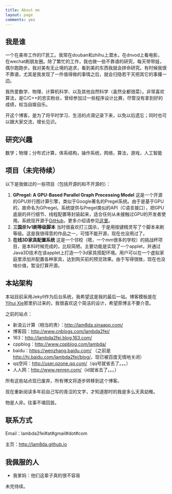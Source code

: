 ```yaml
---
title: About me
layout: page
comments: yes
---
```


## 我是谁

一个在美帝工作的IT民工。我常在douban和zhihu上潜水，在dnvod上看电影，在wechat刷朋友圈。除了繁忙的工作，我也做一些不靠谱的研究，每天带带娃，偶尔跑跑步。我对美有无止境的追求，看到美的东西我就会拼命研究。有时候我很不靠谱，尤其是我发现了一件值得做的事情之后，就会归隐若干天把其它的事撂一边。

我热爱数学、物理、计算机科学、以及其他自然科学（虽然全都很菜）。非常喜欢算法，是C/C++的忠实粉丝，曾经参加过一些程序设计比赛，尽管没有拿到好的成绩，权当自娱自乐。

开这个博客，是为了将平时学习、生活的点滴记录下来，以免以后遗忘；同时也可以跟大家交流，增长见识。

## 研究兴趣

数学；物理；分布式计算，体系结构，操作系统，网络，算法，游戏，人工智能

## 项目（未完待续）

以下是我做过的一些项目（包括开源的和不开源的）：

1. **GPregel: A GPU-Based Parallel Graph Processing Model**
这是一个开源的GPU并行图计算引擎，类似于Google著名的Pregel系统。由于是基于GPU的，故命名为GPregel。系统提供与Pregel类似的API（C语言接口），把GPU底层的并行细节、线程配置等封装起来，适合任何从未接触过GPU的开发者使用。系统现开源于[GitHub](https://github.com/lam8da/gpregel)，更多介绍请参见[这里](https://docs.google.com/file/d/0B9nsNVKfFotgaVRlX3lHOFRsTXM/edit)。
2. **三国杀1v1刷等级脚本** 当时很喜欢打三国杀，于是用按键精灵写了个脚本来刷等级。这是我很得意的作品之一，可惜不能开源，现在也没用过了。
3. **在线3D家具配置系统** 这是一个邻校（嗯，一个mm很多的学校）的挑战杯项目，是本科时候完成的，比较简陋。主要功能是实现了一个applet，并通过Java3D技术在该applet上打造一个3d家具搭配环境。用户可以在一个虚拟家庭里添加并配置各种家具，达到购买前的预览效果。由于写得很挫，现在也没啥价值，暂没打算开源。

## 本站架构

本站目前采用Jekyll作为后台系统，我希望这是我的最后一站。博客模板是在[Yihui Xie](http://yihui.name/)那里扒过来的，我很喜欢这个简洁的设计，希望原博主不要介意。

之前的站点：
- 新浪云计算（相当的贵）：<http://lam8da.sinaapp.com/>
- 博客园：<http://www.cnblogs.com/lambda2fei/>
- 163：<http://lambda2fei.blog.163.com/>
- cppblog：<http://www.cppblog.com/lambda/>
- baidu：<https://wenzhang.baidu.com/>
  （之前是<http://hi.baidu.com/lambda2fei/blog/>，现已被百度无情地关闭）
- qq空间：<http://user.qzone.qq.com/>（qq号就省去了。。。）
- 人人网：<http://www.renren.com/>（id就省去了。。。）

所有这些站点现已废弃，所有博文将逐步转移到这个博客。

现在重新阅读多年前自己写的青涩的文字，才知道那时的我是多么天真幼稚。

物是人非。往事不堪回首。

## 联系方式

Email：lambda2fei#at#gmail#dot#com

主页：<http://lam8da.github.io>

## 我佩服的人

- 我爹妈：他们这辈子真的很不容易
<!--
- 杨阳：一个苦人，2008年一个夏雨夜说“我把一件工作当另一件工作的休息”，我不用想长征两万五，这个人就足以当苦的底线了
- 王明夫、王丰和杨大林老师：思维、气场；2008-2009年士兵突击
- 卢鸫翔：专业 + 敬业，尤其在2012年2月9日让我深感敬佩
- John Tukey：我认为他是小宇宙最强的统计学家，似乎抬手就能开创一个领域
- David Donoho：《数据科学50年》是从学术角度谈数据科学的唯一一篇没水分的文章
- John Kimmel：爱护作者的出版人
- Michael Lawrence：天才人物，也是做基础建设工作的人，除了代码之外，写作水平也是超一流，值得学习，这个时代缺少这种在底层工作而且极其低调的人
- [Qu Long](http://longor.public.iastate.edu/)（传说中的rtist）：我称之为[COS论坛](http://cos.name/cn/)上最聪明的人
- Bill Cleveland：除了他在统计图形方面的工作之外，还有一篇十年前关于[Data Science](http://cm.bell-labs.com/cm/ms/departments/sia/doc/datascience.pdf)的一篇文章让我深为认同
- 邱怡轩：我就不表扬了，否则他又要一天到晚顶个大鸭梨了
-->

未完待续。
